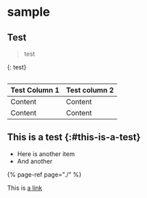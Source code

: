 # sample

## Test <a id="what-is-it-now"></a>

> test

{: test}

```text

```

| Test Column 1 | Test column 2 |
| :--- | :--- |
| Content | Content |
| Content | Content |

## This is a test {:\#this-is-a-test} <a id="say-what"></a>

* Here is another item
* And another

{% page-ref page="./" %}

This is [a link](./#say-what)

